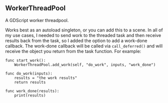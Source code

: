 WorkerThreadPool
--

A GDScript worker threadpool.

Works best as an autoload singleton, or you can add this to a scene. In all of my use cases, I needed to send work to the threaded task and then receive results back from the task, so I added the option to add a work-done callback. The work-done callback will be called via `call_deferred()` and will receive the object you return from the task function. For example:

```
func start_work():
	WorkerThreadPool.add_work(self, "do_work", inputs, "work_done")
	
func do_work(inputs):
	results = "the work results"
	return results
	
func work_done(results):
	print(results)
```